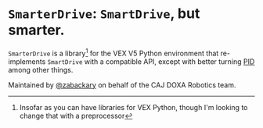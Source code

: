 # `SmarterDrive`: `SmartDrive`, but smarter.

`SmarterDrive` is a library[^1] for the VEX V5 Python environment that
re-implements `SmartDrive` with a compatible API, except with better turning
[PID](https://en.wikipedia.org/wiki/Proportional%E2%80%93integral%E2%80%93derivative_controller)
among other things.

Maintained by [@zabackary](https://github.com/zabackary) on behalf of the CAJ
DOXA Robotics team.

[^1]:
    Insofar as you can have libraries for VEX Python, though I'm looking to
    change that with a preprocessor
